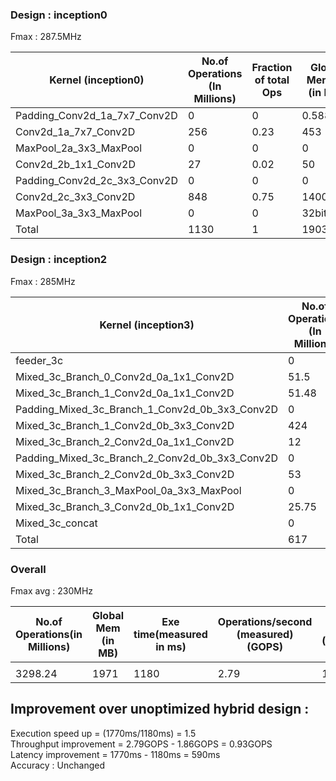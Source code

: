 ### Design : inception0
Fmax : 287.5MHz

| Kernel (inception0)                       |  No.of Operations (In Millions) |  Fraction of total Ops  |  Global Mem (r) (in MB)  |  Global Mem (w)(in MB)       |  Exe time(measured in ms) | Operations/second (measured) (in GOPS) |  Ops/cycle (measured)  | Ops/cycle (estimated)  | Channel Read(in MB) | Channel Write (in MB) |  Ops/byte  |  Global mem/second (in MBps) | Global mem/cycle (Bytes) |
|-------------------------------------------|---------------------------------|-------------------------|--------------------------|------------------------------|---------------------------|----------------------------------------|------------------------|------------------------|---------------------|-----------------------|------------|------------------------------|--------------------------|
| Padding_Conv2d_1a_7x7_Conv2D              | 0                               | 0                       | 0.588                    | 0                            | 1.79                      | 0                                      | 0                      | 0                      | 0                   | 0.614                 | 0          | 328.4916201                  | 2.045217391              |
| Conv2d_1a_7x7_Conv2D                      | 256                             | 0.23                    | 453                      | 0                            | 79.54                     | 3.21                                   | 15                     | 14                     | 0.614               | 3.21                  | 0.57       | 5695.247674                  | 1575.652174              |
| MaxPool_2a_3x3_MaxPool                    | 0                               | 0                       | 0                        | 0                            | 0.13                      | 0                                      | 0                      | 0                      | 3.21                | 0.802                 | 0          | 0                            | 0                        |
| Conv2d_2b_1x1_Conv2D                      | 27                              | 0.02                    | 50                       | 0                            | 17.16                     | 1.57                                   | 7.3                    | 8                      | 0.802               | 0.802                 | 0.54       | 2913.752914                  | 173.9130435              |
| Padding_Conv2d_2c_3x3_Conv2D              | 0                               | 0                       | 0                        | 0                            | 0.03                      | 0                                      | 0                      | 0                      | 0.802               | 0.841                 | 0          | 0                            | 0                        |
| Conv2d_2c_3x3_Conv2D                      | 848                             | 0.75                    | 1400                     | 0                            | 150                       | 5.653333333                            | 19.66376812            | 22                     | 0.841               | 2.4                   | 0.6        | 9333.333333                  | 4869.565217              |
| MaxPool_3a_3x3_MaxPool                    | 0                               | 0                       |  32bits                  | 0                            | 0.1                       | 0                                      | 0                      | 0                      | 2.4                 | 0.602                 | 0          | 40KB                         | 0                        |
| Total                                     | 1130                            | 1                       | 1903.588                 | 0                            | 252                       | 4.484126984                            | 8.5                    | 9.38                   | 7.86                | 7.86                  | 0.59       | 7553.920635                  | 6621.175652              |


### Design : inception2
Fmax : 285MHz

| Kernel (inception3)                            |  No.of Operations (In Millions) |  Fraction of total Ops  |  Global Mem (r) (in MB)  |  Global Mem (w)(in MB)       |  Exe time(measured in ms) | Operations/second (measured) (in GOPS) |  Ops/cycle (measured)  | Ops/cycle (estimated)  | Channel Read(in MB) | Channel Write (in MB) |  Ops/byte  |  Global mem/second (in MBps) | Global mem/cycle (Bytes) |
|------------------------------------------------|---------------------------------|-------------------------|--------------------------|------------------------------|---------------------------|----------------------------------------|------------------------|------------------------|---------------------|-----------------------|------------|------------------------------|--------------------------|
| feeder_3c                                      | 0                               | 0                       | 4B                       | 0                            | 4                         | 0                                      | 0                      | 0                      | 0.776               | 0.776                 | 0          | 0                            | 0                        |
| Mixed_3c_Branch_0_Conv2d_0a_1x1_Conv2D         | 51.5                            | 0.08                    | 0.5                      | 0.38                         | 116                       | 0.443965517                            | 1.557773745            | 4                      | 0.776               | 0                     | 103        | 4.310344828                  | 1.765880218              |
| Mixed_3c_Branch_1_Conv2d_0a_1x1_Conv2D         | 51.48                           | 0.08                    | 0.5                      | 0                            | 90                        | 0.572                                  | 2.007017544            | 2                      | 0.776               | 0.392                 | 103        | 5.555555556                  | 1.754385965              |
| Padding_Mixed_3c_Branch_1_Conv2d_0b_3x3_Conv2D | 0                               | 0                       | 0                        | 0                            | 1.27                      | 0                                      | 0                      | 0                      | 0.392               | 0.45                  | 0          | 0                            | 0                        |
| Mixed_3c_Branch_1_Conv2d_0b_3x3_Conv2D         | 424                             | 0.69                    | 0.79                     | 0.57                         | 60                        | 7.066666667                            | 24.79532164            | 7                      | 0.45                | 0                     | 311        | 13.16666667                  | 2.805263158              |
| Mixed_3c_Branch_2_Conv2d_0a_1x1_Conv2D         | 12                              | 0                       | 0.12                     | 0                            | 29                        | 0.413793103                            | 1.451905626            | 4                      | 0.776               | 0.098                 | 92         | 4.137931034                  | 0.421052632              |
| Padding_Mixed_3c_Branch_2_Conv2d_0b_3x3_Conv2D | 0                               | 0.02                    | 0                        | 0                            | 1.27                      | 0                                      | 0                      | 0                      | 0.098               | 0.1125                | 0          | 0                            | 0                        |
| Mixed_3c_Branch_2_Conv2d_0b_3x3_Conv2D         | 53                              | 0.09                    | 0.39                     | 0.28                         | 33                        | 1.606060606                            | 5.635300372            | 7                      | 0.1125              | 0                     | 79         | 11.81818182                  | 1.398192451              |
| Mixed_3c_Branch_3_MaxPool_0a_3x3_MaxPool       | 0                               | 0                       | 0                        | 0                            | 7                         | 0                                      | 0                      | 0                      | 0.776               | 0.194                 | 0          | 0                            | 0                        |
| Mixed_3c_Branch_3_Conv2d_0b_1x1_Conv2D         | 25.75                           | 0.04                    | 0.25                     | 0.19                         | 57                        | 0.451754386                            | 1.585103109            | 2                      | 0.194               | 0                     | 58.5       | 4.385964912                  | 0.888888889              |
| Mixed_3c_concat                                | 0                               | 0                       | 1.42                     | 0                            | 1.87                      | 0                                      | 0                      | 0                      | 0                   | 1.43                  | 0          | 0                            | 0                        |
| Total                                          | 617                             | 1                       | 2.84                     | 1.42                         | 512                       | 1.205078125                            | 4.228344298            | 4.97                   | x                   | x                     | 217        | 5.546875                     | 9.97464364               |



### Overall 
Fmax avg : 230MHz

| No.of Operations(in Millions) |  Global Mem  (in MB) |  Exe time(measured in ms) | Operations/second (measured) (GOPS) |  Ops/cycle (measured)  |  Ops/byte  |  Global mem/second (GBps) |
|-------------------------------|----------------------|---------------------------|-------------------------------------|------------------------|------------|---------------------------|
|                               |                      |                           |                                     |                        |            |                           |
| 3298.24                       | 1971                 | 1180                      | 2.79                                | 12.15                  | 1.67       | 1.5                       |




## Improvement over unoptimized hybrid design :

Execution speed up = (1770ms/1180ms) = 1.5    
Throughput improvement = 2.79GOPS - 1.86GOPS = 0.93GOPS  
Latency improvement = 1770ms - 1180ms = 590ms  
Accuracy : Unchanged




